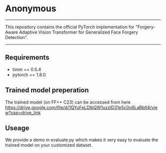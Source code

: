 # Anonymous


------
This repository contains the official PyTorch implementation for "Forgery-Aware Adaptive Vision Transformer for Generalized Face Forgery Detection".

------

## Requirements
- timm == 0.5.4
- pytorch == 1.8.0

## Trained model preperation
The trained model (on FF++ C23) can be accessed from here https://drive.google.com/file/d/1QYuFeLDlbQW1uzzID31e5c0o6LaBbtl4/view?usp=drive_link

## Useage
We provide a demo in evaluate.py which makes it very easy to evaluate the trained model on your customized dataset.

